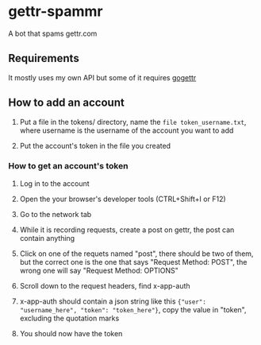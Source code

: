 # gettr-spammr
A bot that spams gettr.com

## Requirements
It mostly uses my own API but some of it requires [gogettr](https://github.com/stanfordio/gogettr)

## How to add an account
1. Put a file in the tokens/ directory, name the `file token_username.txt`, where username is the username of the account you want to add

1. Put the account's token in the file you created

### How to get an account's token
1. Log in to the account

1. Open the your browser's developer tools (CTRL+Shift+I or F12)

1. Go to the network tab

1. While it is recording requests, create a post on gettr, the post can contain anything

1. Click on one of the requets named "post", there should be two of them, but the correct one is the one that says "Request Method: POST", the wrong one will say "Request Method: OPTIONS"

1. Scroll down to the request headers, find x-app-auth

1. x-app-auth should contain a json string like this `{"user": "username_here", "token": "token_here"}`, copy the value in "token", excluding the quotation marks

1. You should now have the token

